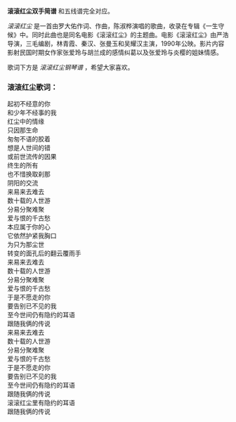 

**滚滚红尘双手简谱** 和五线谱完全对应。

_滚滚红尘_
是一首由罗大佑作词、作曲，陈淑桦演唱的歌曲，收录在专辑《一生守候》中。同时此曲也是同名电影《滚滚红尘》的主题曲。电影《滚滚红尘》由严浩导演，三毛编剧，林青霞、秦汉、张曼玉和吴耀汉主演，1990年公映。影片内容影射民国时期女作家张爱玲与胡兰成的感情纠葛以及张爱玲与炎樱的姐妹情感。

歌词下方是 _滚滚红尘钢琴谱_ ，希望大家喜欢。

### 滚滚红尘歌词：

起初不经意的你  
和少年不经事的我  
红尘中的情缘  
只因那生命  
匆匆不语的胶着  
想是人世间的错  
或前世流传的因果  
终生的所有  
也不惜换取刹那  
阴阳的交流  
来易来去难去  
数十载的人世游  
分易分聚难聚  
爱与恨的千古愁  
本应属于你的心  
它依然护紧我胸口  
为只为那尘世  
转变的面孔后的翻云覆雨手  
来易来去难去  
数十载的人世游  
分易分聚难聚  
爱与恨的千古愁  
于是不愿走的你  
要告别已不见的我  
至今世间仍有隐约的耳语  
跟随我俩的传说  
来易来去难去  
数十载的人世游  
分易分聚难聚  
爱与恨的千古愁  
于是不愿走的你  
要告别已不见的我  
至今世间仍有隐约的耳语  
跟随我俩的传说  
滚滚红尘里有隐约的耳语  
跟随我俩的传说

